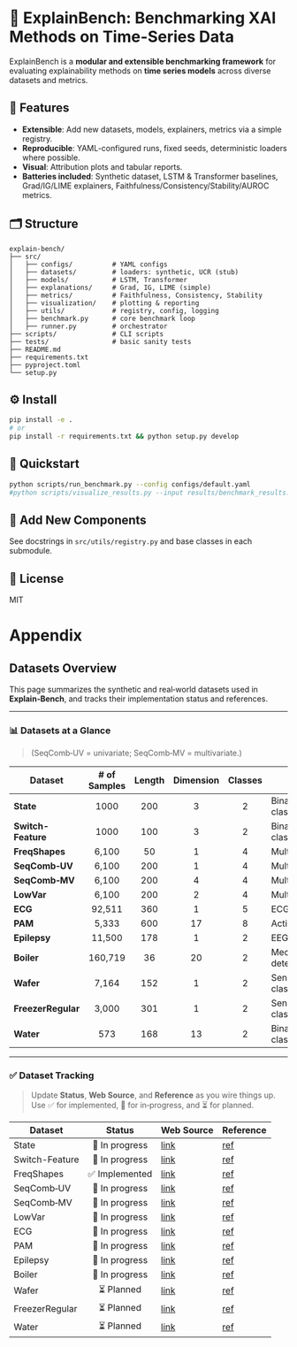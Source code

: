 # 🧠 ExplainBench: Benchmarking XAI Methods on Time-Series Data

ExplainBench is a **modular and extensible benchmarking framework** for evaluating explainability methods on **time series models** across diverse datasets and metrics.

## 🚀 Features

- **Extensible**: Add new datasets, models, explainers, metrics via a simple registry.
- **Reproducible**: YAML-configured runs, fixed seeds, deterministic loaders where possible.
- **Visual**: Attribution plots and tabular reports.
- **Batteries included**: Synthetic dataset, LSTM & Transformer baselines, Grad/IG/LIME explainers, Faithfulness/Consistency/Stability/AUROC metrics.

## 🗂️ Structure

```
explain-bench/
├── src/
│   ├── configs/          # YAML configs
│   ├── datasets/         # loaders: synthetic, UCR (stub)
│   ├── models/           # LSTM, Transformer
│   ├── explanations/     # Grad, IG, LIME (simple)
│   ├── metrics/          # Faithfulness, Consistency, Stability
│   ├── visualization/    # plotting & reporting
│   ├── utils/            # registry, config, logging
│   ├── benchmark.py      # core benchmark loop
│   ├── runner.py         # orchestrator
├── scripts/              # CLI scripts
├── tests/                # basic sanity tests
├── README.md
├── requirements.txt
├── pyproject.toml
└── setup.py
```

## ⚙️ Install

```bash
pip install -e .
# or
pip install -r requirements.txt && python setup.py develop
```

## 🧠 Quickstart

```bash
python scripts/run_benchmark.py --config configs/default.yaml
#python scripts/visualize_results.py --input results/benchmark_results.csv
```

## 🧱 Add New Components

See docstrings in `src/utils/registry.py` and base classes in each submodule.

## 📜 License

MIT


# Appendix

## Datasets Overview

This page summarizes the synthetic and real‑world datasets used in **Explain‑Bench**, and tracks their implementation status and references.

---

### 📊 Datasets at a Glance

> (SeqComb‑UV = univariate; SeqComb‑MV = multivariate.)

| Dataset           | # of Samples | Length | Dimension | Classes | Task                       |
|-------------------|:------------:|:------:|:---------:|:-------:|----------------------------|
| **State**         | 1000         | 200    | 3         | 2       | Binary classification      |
| **Switch-Feature**| 1000         | 100    | 3         | 2       | Binary classification      |
| **FreqShapes**    | 6,100        | 50     | 1         | 4       | Multi‑classification       |
| **SeqComb‑UV**    | 6,100        | 200    | 1         | 4       | Multi‑classification       |
| **SeqComb‑MV**    | 6,100        | 200    | 4         | 4       | Multi‑classification       |
| **LowVar**        | 6,100        | 200    | 2         | 4       | Multi‑classification       |
| **ECG**           | 92,511       | 360    | 1         | 5       | ECG classification         |
| **PAM**           | 5,333        | 600    | 17        | 8       | Action recognition         |
| **Epilepsy**      | 11,500       | 178    | 1         | 2       | EEG classification         |
| **Boiler**        | 160,719      | 36     | 20        | 2       | Mechanical fault detection |
| **Wafer**         | 7,164        | 152    | 1         | 2       | Sensor classification      |
| **FreezerRegular**| 3,000        | 301    | 1         | 2       | Sensor classification      |
| **Water**         | 573          | 168    | 13        | 2       | Binary classification      |

---

### ✅ Dataset Tracking

> Update **Status**, **Web Source**, and **Reference** as you wire things up.  
> Use ✅ for implemented, 🧪 for in‑progress, and ⏳ for planned.

| Dataset | Status | Web Source | Reference |
|--------|:------:|------------|-----------|
| State |  🧪 In progress | [link][State-src] | [ref][State-ref] |
| Switch-Feature | 🧪 In progress | [link][Switch-src] | [ref][Switch-ref] |
| FreqShapes | ✅ Implemented | [link][freqshape-src] | [ref][freqshape-ref] |
| SeqComb‑UV | 🧪 In progress | [link][seqcombuv-src] | [ref][seqcombuv-ref] |
| SeqComb‑MV | 🧪 In progress | [link][seqcombmv-src] | [ref][seqcombmv-ref] |
| LowVar     | 🧪 In progress | [link][lowvar-src]    | [ref][lowvar-ref]    |
| ECG        | 🧪 In progress | [link][ecg-src]       | [ref][ecg-ref]       |
| PAM        | 🧪 In progress | [link][pam-src]       | [ref][pam-ref]       |
| Epilepsy   | 🧪 In progress | [link][epilepsy-src]  | [ref][epilepsy-ref]  |
| Boiler     | 🧪 In progress | [link][boiler-src]    | [ref][boiler-ref]    |
| Wafer      | ⏳ Planned     | [link][wafer-src]     | [ref][wafer-ref]     |
| FreezerRegular | ⏳ Planned | [link][freezer-src]   | [ref][freezer-ref]   |
| Water      | ⏳ Planned     | [link][water-src]     | [ref][water-ref]     |

<!-- Replace the placeholders below with real URLs/citations -->
[State-src]: https://github.com/visriv/explain-bench/blob/main/src/datasets/datagen/state_data.py#
[Switch-src]: https://github.com/visriv/explain-bench/blob/main/src/datasets/datagen/switch_data.py#
[freqshape-src]: https://dataverse.harvard.edu/dataset.xhtml?persistentId=doi:10.7910/DVN/B0DEQJ# 
[seqcombuv-src]: https://dataverse.harvard.edu/dataset.xhtml?persistentId=doi:10.7910/DVN/B0DEQJ#
[seqcombmv-src]: https://dataverse.harvard.edu/dataset.xhtml?persistentId=doi:10.7910/DVN/B0DEQJ#
[lowvar-src]: https://dataverse.harvard.edu/dataset.xhtml?persistentId=doi:10.7910/DVN/B0DEQJ#
[ecg-src]: https://dataverse.harvard.edu/dataset.xhtml?persistentId=doi:10.7910/DVN/B0DEQJ#
[pam-src]: https://dataverse.harvard.edu/dataset.xhtml?persistentId=doi:10.7910/DVN/B0DEQJ#
[epilepsy-src]: https://dataverse.harvard.edu/dataset.xhtml?persistentId=doi:10.7910/DVN/B0DEQJ#
[boiler-src]: https://dataverse.harvard.edu/dataset.xhtml?persistentId=doi:10.7910/DVN/B0DEQJ#
[wafer-src]: #
[freezer-src]: #
[water-src]: #

[State-ref]: #
[Switch-ref]: #
[freqshape-ref]: #
[seqcombuv-ref]: #
[seqcombmv-ref]: #
[lowvar-ref]: #
[ecg-ref]: #
[pam-ref]: #
[epilepsy-ref]: #
[boiler-ref]: #
[wafer-ref]: #
[freezer-ref]: #
[water-ref]: #

